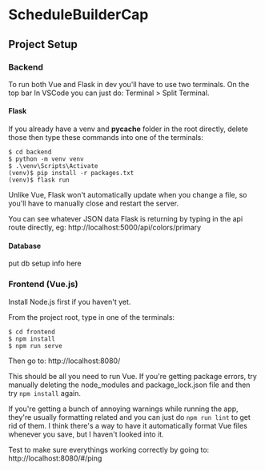 # ScheduleBuilderCap

## Project Setup

### Backend

To run both Vue and Flask in dev you'll have to use two terminals. On the top bar In VSCode you can just do: Terminal > Split Terminal.

#### Flask

If you already have a venv and __pycache__ folder in the root directly, delete those then type these commands into one of the terminals:
```
$ cd backend
$ python -m venv venv
$ .\venv\Scripts\Activate
(venv)$ pip install -r packages.txt
(venv)$ flask run
``` 
Unlike Vue, Flask won't automatically update when you change a file, so you'll have to manually close and restart the server.

You can see whatever JSON data Flask is returning by typing in the api route directly, eg: http://localhost:5000/api/colors/primary

#### Database

put db setup info here

### Frontend (Vue.js)

Install Node.js first if you haven't yet.

From the project root, type in one of the terminals:
``` 
$ cd frontend
$ npm install
$ npm run serve
```

Then go to: http://localhost:8080/

This should be all you need to run Vue. If you're getting package errors, try manually deleting the node_modules and package_lock.json file and then try ```npm install``` again.

If you're getting a bunch of annoying warnings while running the app, they're usually formatting related and you can just do ```npm run lint``` to get rid of them. I think there's a way to have it automatically format Vue files whenever you save, but I haven't looked into it.

Test to make sure everythings working correctly by going to: http://localhost:8080/#/ping




